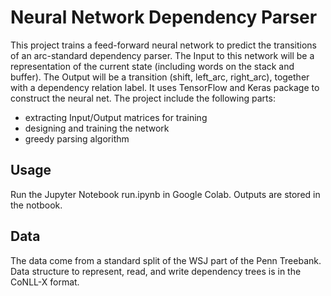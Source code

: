 # Neural Network Dependency Parser
This project trains a feed-forward neural network to predict the transitions of an arc-standard dependency parser. The Input to this network will be a representation of the current state (including words on the stack and buffer). The Output will be a transition (shift, left_arc, right_arc), together with a dependency relation label. It uses TensorFlow and Keras package to construct the neural net. 
The project include the following parts:
- extracting Input/Output matrices for training
- designing and training the network
- greedy parsing algorithm

## Usage
Run the Jupyter Notebook run.ipynb in Google Colab. Outputs are stored in the notbook. 

## Data
The data come from a standard split of the WSJ part of the Penn Treebank. Data structure to represent, read, and write dependency trees is in the CoNLL-X format. 
